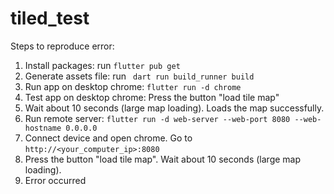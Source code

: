 # tiled_test

Steps to reproduce error:

1. Install packages: run `flutter pub get` 
2. Generate assets file: run ` dart run build_runner build`
3. Run app on desktop chrome: `flutter run -d chrome`
4. Test app on desktop chrome: Press the button "load tile map"
5. Wait about 10 seconds (large map loading). Loads the map successfully.
6. Run remote server: `flutter run -d web-server --web-port 8080 --web-hostname 0.0.0.0`
7. Connect device and open chrome. Go to `http://<your_computer_ip>:8080`
8. Press the button "load tile map". Wait about 10 seconds (large map loading).
9. Error occurred
